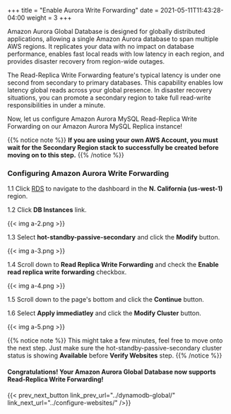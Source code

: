 +++
title = "Enable Aurora Write Forwarding"
date =  2021-05-11T11:43:28-04:00
weight = 3
+++

Amazon Aurora Global Database is designed for globally distributed applications, allowing a single Amazon Aurora database to span multiple AWS regions. It replicates your data with no impact on database performance, enables fast local reads with low latency in each region, and provides disaster recovery from region-wide outages.

The Read-Replica Write Forwarding feature's typical latency is under one second from secondary to primary databases.  This capability enables low latency global reads across your global presence. In disaster recovery situations, you can promote a secondary region to take full read-write responsibilities in under a minute.

Now, let us configure Amazon Aurora MySQL Read-Replica Write Forwarding on our Amazon Aurora MySQL Replica instance!

{{% notice note %}}
**If you are using your own AWS Account, you must wait for the Secondary Region stack to successfully be created before moving on to this step.**
{{% /notice %}}

### Configuring Amazon Aurora Write Forwarding

1.1 Click [RDS](https://us-west-1.console.aws.amazon.com/rds/home?region=us-west-1#/) to navigate to the dashboard in the **N. California (us-west-1)** region.

1.2 Click **DB Instances** link.

{{< img a-2.png >}}

1.3 Select **hot-standby-passive-secondary** and click the **Modify** button.

{{< img a-3.png >}}

1.4 Scroll down to **Read Replica Write Forwarding** and check the **Enable read replica write forwarding** checkbox.

{{< img a-4.png >}}

1.5 Scroll down to the page's bottom and click the **Continue** button. 

1.6 Select **Apply immediatley** and click the **Modify Cluster** button.

{{< img a-5.png >}}

{{% notice note %}}
This might take a few minutes, feel free to move onto the next step.  Just make sure the hot-standby-passive-secondary cluster status is showing **Available** before **Verify Websites** step.
{{% /notice %}}

#### Congratulations! Your Amazon Aurora Global Database now supports Read-Replica Write Forwarding!

{{< prev_next_button link_prev_url="../dynamodb-global/" link_next_url="../configure-websites/" />}}